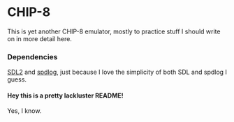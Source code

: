 CHIP-8
==============


This is yet another CHIP-8 emulator, mostly to practice stuff I should write on in more detail here.

### Dependencies

[SDL2](https://www.libsdl.org) and [spdlog](https://github.com/gabime/spdlog), just because I love the simplicity of both SDL and spdlog I guess.


#### Hey this is a pretty lackluster README!

Yes, I know.